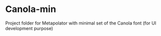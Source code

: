 # Canola-min
Project folder for Metapolator with minimal set of the Canola font (for UI development purpose)
